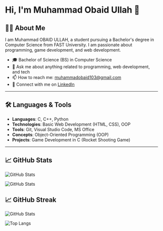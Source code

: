 # Hi, I'm Muhammad Obaid Ullah 👋

## 👨‍🎓 About Me
I am Muhammad OBAID ULLAH, a student pursuing a Bachelor's degree in Computer Science from FAST University. I am passionate about programming, game development, and web development.

- 🎓 Bachelor of Science (BS) in Computer Science
- 💬 Ask me about anything related to programming, web development, and tech
- 📫 How to reach me: muhammadobaid103@gmail.com
- 🔗 Connect with me on [LinkedIn](https://www.linkedin.com/in/muhammad-obaid-ullah-29b6b0323/)

---

## 🛠️ Languages & Tools

- **Languages**: C, C++, Python
- **Technologies**: Basic Web Development (HTML, CSS), OOP
- **Tools**: Git, Visual Studio Code, MS Office
- **Concepts**: Object-Oriented Programming (OOP)
- **Projects**: Game Development in C (Rocket Shooting Game)

---

## 📈 GitHub Stats

![GitHub Stats](https://github-readme-stats.vercel.app/api?username=Obaid03&show_icons=true&count_private=true&hide_title=false&theme=radical&card_width=500)

![GitHub Stats](https://github-readme-stats.vercel.app/api?username=Obaid03&show_icons=true&theme=highcontrast&count_private=true&hide_title=false&card_width=500)

## 📈 GitHub Streak
![GitHub Stats](https://github-readme-stats.vercel.app/api?username=Obaid03&show_icons=true&hide_title=true&count_private=true&hide=prs&theme=radical&card_width=500)

<!-- ![GitHub Streak](https://github-readme-streak-stats.herokuapp.com/?user=Obaid03&theme=radical)-->

<!-- ![GitHub Streak](https://github-readme-streak-stats.herokuapp.com/?user=Obaid03&theme=highcontrast)-->

![Top Langs](https://github-readme-stats.vercel.app/api/top-langs/?username=Obaid03&layout=compact&theme=radical)




